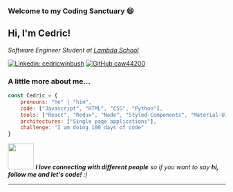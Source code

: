 ### Welcome to my Coding Sanctuary 😄

<h2> Hi, I'm Cedric!</h2>
<p><em>Software Engineer Student at <a href="http://www.lambdaschool.com">Lambda School</a> 
</em></p>


[![Linkedin: cedricwinbush](https://img.shields.io/badge/-cedricwinbush-blue?style=flat-square&logo=Linkedin&logoColor=white&link=https://https://www.linkedin.com/in/cedricwinbush/)](https://www.linkedin.com/in/cedricwinbush/)
[![GitHub caw44200](https://img.shields.io/github/followers/caw442000?label=follow&style=social)](https://github.com/caw442000)


### A little more about me...  

```javascript
const Cedric = {
    pronouns: "he" | "him",
    code: ["Javascript", "HTML", "CSS", "Python"],
    tools: ["React", "Redux", "Node", "Styled-Components", "Material-UI],
    architectures: ["Single page applications"],
    challenge: "I am doing 100 days of code"
}
```

<img src="https://media.giphy.com/media/LnQjpWaON8nhr21vNW/giphy.gif" width="60"> <em><b>I love connecting with different people</b> so if you want to say <b>hi, follow me and let's code!</b> :)</em>

---

<!--
**caw442000/caw442000** is a ✨ _special_ ✨ repository because its `README.md` (this file) appears on your GitHub profile.

Here are some ideas to get you started:

- 🔭 I’m currently working on ...
- 🌱 I’m currently learning ...
- 👯 I’m looking to collaborate on ...
- 🤔 I’m looking for help with ...
- 💬 Ask me about ...
- 📫 How to reach me: ...
- 😄 Pronouns: ...
- ⚡ Fun fact: ...
-->
